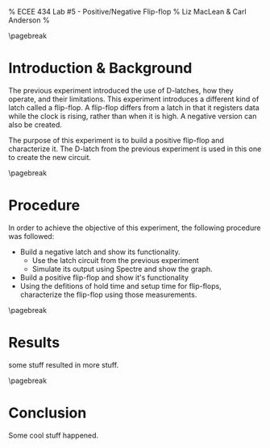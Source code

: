 % ECEE 434 Lab #5 - Positive/Negative Flip-flop
% Liz MacLean & Carl Anderson
%

\pagebreak

# Introduction & Background

The previous experiment introduced the use of D-latches, how they operate, and their limitations. This experiment introduces a different kind of
latch called a flip-flop. A flip-flop differs from a latch in that it registers data while the clock is rising, rather than when it is high. A negative 
version can also be created. 

The purpose of this experiment is to build a positive flip-flop and characterize it. The D-latch from the previous experiment is used in this one to create the new circuit. 

\pagebreak

# Procedure

In order to achieve the objective of this experiment, the following procedure was followed:

*   Build a negative latch and show its functionality. 
    *   Use the latch circuit from the previous experiment
    *   Simulate its output using Spectre and show the graph. 
*   Build a positive flip-flop and show it's functionality
*   Using the defitions of hold time and setup time for flip-flops, characterize the flip-flop using those measurements. 

\pagebreak

# Results

some stuff resulted in more stuff.

\pagebreak

# Conclusion

Some cool stuff happened. 




